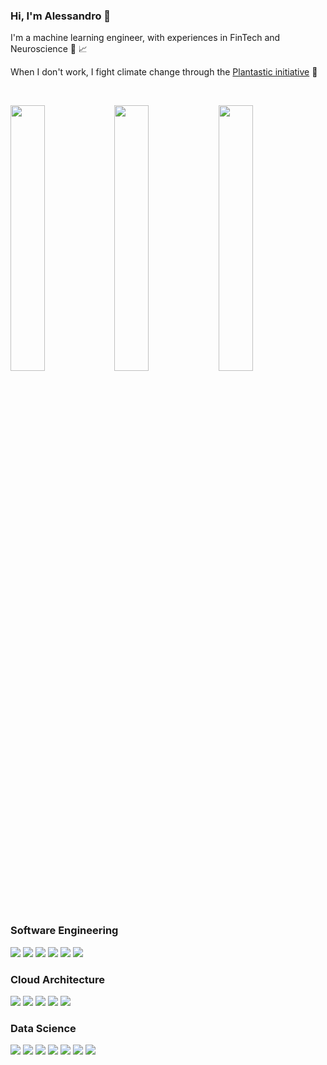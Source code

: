 ### Hi, I'm Alessandro 👋

I'm a machine learning engineer, with experiences in FinTech and Neuroscience 🧠 📈

When I don't work, I fight climate change through the [Plantastic initiative](https://plantastic.it/) 🌱

<br>

<img src="https://github.com/user-attachments/assets/96bd4c8b-1c43-4cc7-b477-08738e1ab2eb" width="33%"><img src="https://github.com/user-attachments/assets/96bd4c8b-1c43-4cc7-b477-08738e1ab2eb" width="33%"><img src="https://github.com/user-attachments/assets/96bd4c8b-1c43-4cc7-b477-08738e1ab2eb" width="33%">

### Software Engineering

<div>
  <img src="https://img.shields.io/badge/Python-3776AB.svg?style=for-the-badge&logo=Python&logoColor=white">
  <img src="https://img.shields.io/badge/Apache%20Kafka-231F20.svg?style=for-the-badge&logo=Apache-Kafka&logoColor=white">
  <img src="https://img.shields.io/badge/Git-F05032.svg?style=for-the-badge&logo=Git&logoColor=white">
  <img src="https://img.shields.io/badge/JavaScript-F7DF1E.svg?style=for-the-badge&logo=JavaScript&logoColor=black">
  <img src="https://img.shields.io/badge/GitHub%20Actions-2088FF.svg?style=for-the-badge&logo=GitHub-Actions&logoColor=white">
  <img src="https://img.shields.io/badge/.NET-512BD4.svg?style=for-the-badge&logo=dotnet&logoColor=white">
</div>

### Cloud Architecture

<div>
  <img src="https://img.shields.io/badge/Kubernetes-326CE5.svg?style=for-the-badge&logo=Kubernetes&logoColor=white">
  <img src="https://img.shields.io/badge/Docker-2496ED.svg?style=for-the-badge&logo=Docker&logoColor=white">
  <img src="https://img.shields.io/badge/Google%20Cloud-4285F4.svg?style=for-the-badge&logo=Google-Cloud&logoColor=white">
  <img src="https://img.shields.io/badge/Terraform-844FBA.svg?style=for-the-badge&logo=Terraform&logoColor=white">
  <img src="https://img.shields.io/badge/Amazon%20Web%20Services-232F3E.svg?style=for-the-badge&logo=Amazon-Web-Services&logoColor=white">
</div>

### Data Science

<div>
  <img src="https://img.shields.io/badge/Jupyter-F37626.svg?style=for-the-badge&logo=Jupyter&logoColor=white">
  <img src="https://img.shields.io/badge/pandas-150458.svg?style=for-the-badge&logo=pandas&logoColor=white">
  <img src="https://img.shields.io/badge/NumPy-013243.svg?style=for-the-badge&logo=NumPy&logoColor=white">
  <img src="https://img.shields.io/badge/Google%20BigQuery-669DF6.svg?style=for-the-badge&logo=Google-BigQuery&logoColor=white">
  <img src="https://img.shields.io/badge/TensorFlow-FF6F00.svg?style=for-the-badge&logo=TensorFlow&logoColor=white">
  <img src="https://img.shields.io/badge/PyTorch-EE4C2C.svg?style=for-the-badge&logo=PyTorch&logoColor=white">
  <img src="https://img.shields.io/badge/R-276DC3.svg?style=for-the-badge&logo=R&logoColor=white">
</div>
